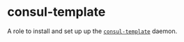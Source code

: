 # consul-template

A role to install and set up up the [`consul-template`](https://github.com/hashicorp/consul-template) daemon.
